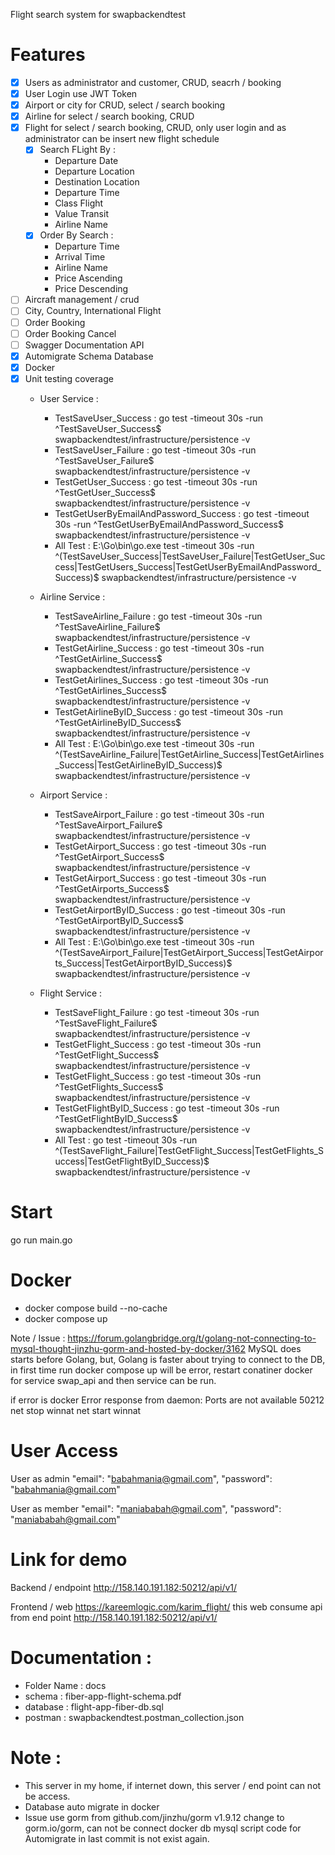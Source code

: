 Flight search system for swapbackendtest
# Features
- [X] Users as administrator and customer, CRUD, seacrh / booking
- [X] User Login use JWT Token
- [X] Airport or city for CRUD, select / search booking
- [X] Airline for select / search booking, CRUD
- [X] Flight for select / search booking, CRUD, only user login and as administrator can be insert new flight schedule
    - [X] Search FLight By :
        - Departure Date
        - Departure Location
        - Destination Location
        - Departure Time
        - Class Flight
        - Value Transit
        - Airline Name
    - [X] Order By Search :
        - Departure Time
        - Arrival Time
        - Airline Name
        - Price Ascending
        - Price Descending
- [ ] Aircraft management / crud
- [ ] City, Country, International Flight
- [ ] Order Booking
- [ ] Order Booking Cancel
- [ ] Swagger Documentation API
- [X] Automigrate Schema Database
- [X] Docker
- [X] Unit testing coverage
    - User Service :
        - TestSaveUser_Success : go test -timeout 30s -run ^TestSaveUser_Success$ swapbackendtest/infrastructure/persistence -v
        - TestSaveUser_Failure : go test -timeout 30s -run ^TestSaveUser_Failure$ swapbackendtest/infrastructure/persistence -v
        - TestGetUser_Success  : go test -timeout 30s -run ^TestGetUser_Success$ swapbackendtest/infrastructure/persistence -v
        - TestGetUserByEmailAndPassword_Success  : go test -timeout 30s -run ^TestGetUserByEmailAndPassword_Success$ swapbackendtest/infrastructure/persistence -v
        - All Test :  E:\Go\bin\go.exe test -timeout 30s -run ^(TestSaveUser_Success|TestSaveUser_Failure|TestGetUser_Success|TestGetUsers_Success|TestGetUserByEmailAndPassword_Success)$ swapbackendtest/infrastructure/persistence -v

    - Airline Service :
        - TestSaveAirline_Failure : go test -timeout 30s -run ^TestSaveAirline_Failure$ swapbackendtest/infrastructure/persistence -v
        - TestGetAirline_Success : go test -timeout 30s -run ^TestGetAirline_Success$ swapbackendtest/infrastructure/persistence -v
        - TestGetAirlines_Success : go test -timeout 30s -run ^TestGetAirlines_Success$ swapbackendtest/infrastructure/persistence -v
        - TestGetAirlineByID_Success : go test -timeout 30s -run ^TestGetAirlineByID_Success$ swapbackendtest/infrastructure/persistence -v
        - All Test : E:\Go\bin\go.exe test -timeout 30s -run ^(TestSaveAirline_Failure|TestGetAirline_Success|TestGetAirlines_Success|TestGetAirlineByID_Success)$ swapbackendtest/infrastructure/persistence -v

    - Airport Service :
        - TestSaveAirport_Failure : go test -timeout 30s -run ^TestSaveAirport_Failure$ swapbackendtest/infrastructure/persistence -v
        - TestGetAirport_Success : go test -timeout 30s -run ^TestGetAirport_Success$ swapbackendtest/infrastructure/persistence -v
        - TestGetAirport_Success : go test -timeout 30s -run ^TestGetAirports_Success$ swapbackendtest/infrastructure/persistence -v
        - TestGetAirportByID_Success : go test -timeout 30s -run ^TestGetAirportByID_Success$ swapbackendtest/infrastructure/persistence -v
        - All Test : E:\Go\bin\go.exe test -timeout 30s -run ^(TestSaveAirport_Failure|TestGetAirport_Success|TestGetAirports_Success|TestGetAirportByID_Success)$ swapbackendtest/infrastructure/persistence -v

    - Flight Service :
        - TestSaveFlight_Failure : go test -timeout 30s -run ^TestSaveFlight_Failure$ swapbackendtest/infrastructure/persistence -v
        - TestGetFlight_Success : go test -timeout 30s -run ^TestGetFlight_Success$ swapbackendtest/infrastructure/persistence -v
        - TestGetFlight_Success : go test -timeout 30s -run ^TestGetFlights_Success$ swapbackendtest/infrastructure/persistence -v
        - TestGetFlightByID_Success : go test -timeout 30s -run ^TestGetFlightByID_Success$ swapbackendtest/infrastructure/persistence -v
        - All Test : go test -timeout 30s -run ^(TestSaveFlight_Failure|TestGetFlight_Success|TestGetFlights_Success|TestGetFlightByID_Success)$ swapbackendtest/infrastructure/persistence -v

# Start 
go run main.go

# Docker
- docker compose build --no-cache
- docker compose up

Note / Issue : 
https://forum.golangbridge.org/t/golang-not-connecting-to-mysql-thought-jinzhu-gorm-and-hosted-by-docker/3162
MySQL does starts before Golang, but, Golang is faster about trying to connect to the DB,
in first time run docker compose up will be error,
restart conatiner docker for service swap_api and then service can be run.

if error is docker Error response from daemon: Ports are not available 50212
net stop winnat
net start winnat


# User Access 
User as admin
"email": "babahmania@gmail.com",
"password": "babahmania@gmail.com"

User as member
"email": "maniababah@gmail.com",
"password": "maniababah@gmail.com"

# Link for demo
Backend / endpoint
http://158.140.191.182:50212/api/v1/


Frontend / web
https://kareemlogic.com/karim_flight/
this web consume api from end point http://158.140.191.182:50212/api/v1/

# Documentation :
- Folder Name : docs
- schema      : fiber-app-flight-schema.pdf
- database    : flight-app-fiber-db.sql
- postman     : swapbackendtest.postman_collection.json

# Note :
- This server in my home, if internet down, this server / end point can not be access.
- Database auto migrate in docker
- Issue use gorm from github.com/jinzhu/gorm v1.9.12 change to gorm.io/gorm, can not be connect docker db mysql
    script code for Automigrate in last commit is not exist again.
